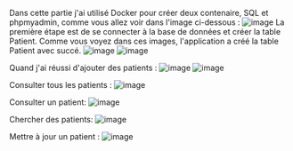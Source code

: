 Dans cette partie j'ai utilisé Docker pour créer deux contenaire, SQL et phpmyadmin, comme vous allez voir dans l'image ci-dessous :
![image](https://github.com/user-attachments/assets/985d1fec-d659-486c-ac6c-77928e5b230d)
La première étape est de se connecter à la base de données et créer la table Patient.
Comme vous voyez dans ces images, l'application a créé la table Patient avec succé. ![image](https://github.com/user-attachments/assets/0e90f9d7-9daa-4665-894e-96f1f4b79448) 
![image](https://github.com/user-attachments/assets/151aadcf-f0d8-4c7d-9e41-611616fe0a31)

Quand j'ai réussi d'ajouter des patients : 
![image](https://github.com/user-attachments/assets/1ecde0b2-8dd4-433a-bdbc-c7c4d8ddc6f6)
![image](https://github.com/user-attachments/assets/c9309aba-dfa6-487c-8b3a-5e4de8bac05b)


Consulter tous les patients : 
![image](https://github.com/user-attachments/assets/a7f19a12-4cb5-4819-a256-02e353137fcb)

Consulter un patient:
![image](https://github.com/user-attachments/assets/3bc1c4a3-5bf5-47e2-97e5-145d22b04ddd)

 Chercher des patients:
![image](https://github.com/user-attachments/assets/c263796f-10b3-46d1-8fbb-21bc4d10b8be)

Mettre à jour un patient :
 ![image](https://github.com/user-attachments/assets/013b6036-f0e9-465d-a3c5-62c07066022f)
